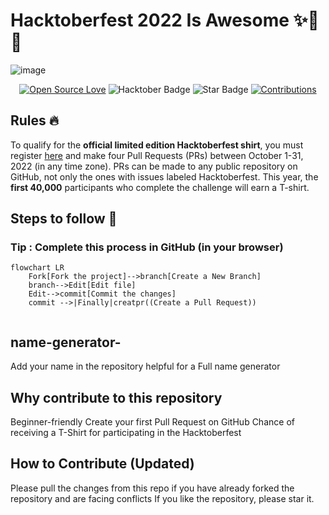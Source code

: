 
#  Hacktoberfest 2022 Is Awesome ✨🤩🔥
![image](https://user-images.githubusercontent.com/70385488/192114009-0830321a-d227-4a4d-8411-6c03b54d7ce6.png)

<div align="center">

[![Open Source Love](https://firstcontributions.github.io/open-source-badges/badges/open-source-v1/open-source.svg)](https://github.com/Nandini108/Name-Generator)
<img src="https://img.shields.io/badge/HacktoberFest-2022-blueviolet" alt="Hacktober Badge"/>
<img src="https://img.shields.io/static/v1?label=%E2%AD%90&message=If%20Useful&style=style=flat&color=BC4E99" alt="Star Badge"/>
<a href="https://github.com/Nandini108" ><img src="https://img.shields.io/badge/Contributions-welcome-green.svg?style=flat&logo=github" alt="Contributions" /></a>

</div>


## Rules :fire:
To qualify for the __official limited edition Hacktoberfest shirt__, you must register [here](https://hacktoberfest.digitalocean.com/) and make four Pull Requests (PRs) between October 1-31, 2022 (in any time zone). PRs can be made to any public repository on GitHub, not only the ones with issues labeled Hacktoberfest. This year, the __first 40,000__ participants who complete the challenge will earn a T-shirt.


## Steps to follow :scroll:

### Tip : Complete this process in GitHub (in your browser)


```mermaid
flowchart LR
    Fork[Fork the project]-->branch[Create a New Branch]
    branch-->Edit[Edit file]
    Edit-->commit[Commit the changes]
    commit -->|Finally|creatpr((Create a Pull Request))
    
 ```



## name-generator-

Add your name in the repository helpful for a Full name generator 

## Why contribute to this repository
Beginner-friendly
Create your first Pull Request on GitHub
Chance of receiving a T-Shirt for participating in the Hacktoberfest
## How to Contribute (Updated)
Please pull the changes from this repo if you have already forked the repository and are facing conflicts If you like the repository, please star it.

